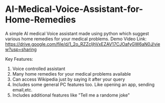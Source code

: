 # AI-Medical-Voice-Assistant-for-Home-Remedies
A simple AI medical Voice assistant made using python which suggest various home remedies for your medical problems. 
Demo Video Link: https://drive.google.com/file/d/1_2o_RZZcIjhVxEZAV17CJOafyGW6aN0J/view?usp=sharing

Key Features:
1. Voice controlled assistant
2. Many home remedies for your medical problems available
3. Can access Wikipedia just by saying it after your query
4. Includes some general PC features too. Like opening an app, sending email,etc.
5. Includes additional features like "Tell me a randome joke"
